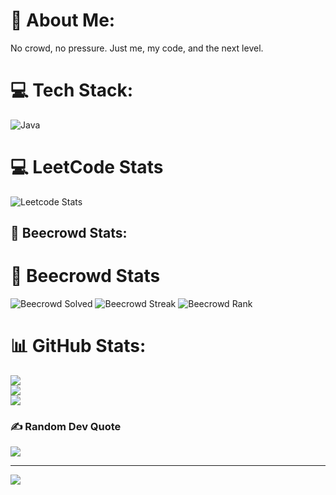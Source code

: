 # 💫 About Me:
No crowd, no pressure. Just me, my code, and the next level.<br>


# 💻 Tech Stack:
![Java](https://img.shields.io/badge/java-%23ED8B00.svg?style=for-the-badge&logo=openjdk&logoColor=white)
# 💻 LeetCode Stats
![Leetcode Stats](https://leetcard.jacoblin.cool/AlgoPilot?theme=forest)
## 🐝 Beecrowd Stats:
# 🐝 Beecrowd Stats

![Beecrowd Solved](https://img.shields.io/endpoint?url=https://raw.githubusercontent.com/YOUR_USERNAME/YOUR_REPO_NAME/main/badge_solved.json)
![Beecrowd Streak](https://img.shields.io/endpoint?url=https://raw.githubusercontent.com/YOUR_USERNAME/YOUR_REPO_NAME/main/badge_streak.json)
![Beecrowd Rank](https://img.shields.io/endpoint?url=https://raw.githubusercontent.com/YOUR_USERNAME/YOUR_REPO_NAME/main/badge_rank.json)

# 📊 GitHub Stats:
![](https://github-readme-stats.vercel.app/api?username=Algo-Pilot&theme=dark&hide_border=false&include_all_commits=false&count_private=false)<br/>
![](https://nirzak-streak-stats.vercel.app/?user=Algo-Pilot&theme=dark&hide_border=false)<br/>
![](https://github-readme-stats.vercel.app/api/top-langs/?username=Algo-Pilot&theme=dark&hide_border=false&include_all_commits=false&count_private=false&layout=compact)

### ✍️ Random Dev Quote
![](https://quotes-github-readme.vercel.app/api?type=horizontal&theme=radical)

---
[![](https://visitcount.itsvg.in/api?id=Algo-Pilot&icon=0&color=0)](https://visitcount.itsvg.in)

<!-- Proudly created with GPRM ( https://gprm.itsvg.in ) -->
